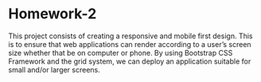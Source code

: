 # Homework-2

This project consists of creating a responsive and mobile first design. This is to ensure that web applications can render according to a user’s screen size whether that be on computer or phone. By using Bootstrap CSS Framework and the grid system, we can deploy an application suitable for small and/or larger screens.
